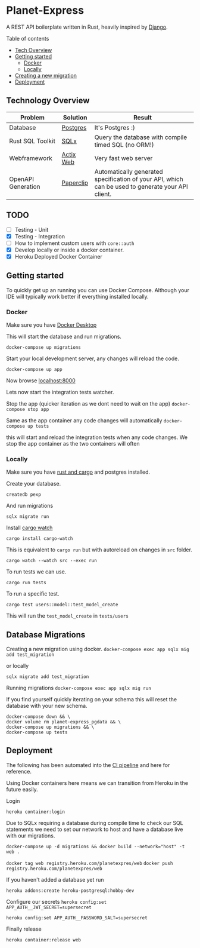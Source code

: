 # Planet-Express

A REST API boilerplate written in Rust, heavily inspired by [Django](https://www.djangoproject.com).

Table of contents
- [Tech Overview](#technology-overview)
- [Getting started](#getting-started)
  - [Docker](#docker)
  - [Locally](#locally)
- [Creating a new migration](#database-migrations)
- [Deployment](#deployment)

## Technology Overview

| Problem            | Solution                                                | Result                                                                                            |
| ------------------ | ------------------------------------------------------- | ------------------------------------------------------------------------------------------------- |
| Database           | [Postgres](https://www.postgresql.org)                  | It's Postgres :)                                                                                  |
| Rust SQL Toolkit   | [SQLx](https://github.com/launchbadge/sqlx)             | Query the database with compile timed SQL (no ORM!)                                               |
| Webframework       | [Actix Web](https://github.com/actix/actix-web)         | Very fast web server                                                                              |
| OpenAPI Generation | [Paperclip](https://github.com/wafflespeanut/paperclip) | Automatically generated specification of your API, which can be used to generate your API client. |

## TODO

- [ ] Testing - Unit
- [x] Testing - Integration
- [ ] How to implement custom users with `core::auth`
- [x] Develop locally or inside a docker container.
- [x] Heroku Deployed Docker Container

## Getting started

To quickly get up an running you can use Docker Compose. Although your
IDE will typically work better if everything installed locally.

### Docker

Make sure you have [Docker Desktop](https://docs.docker.com/desktop/)

This will start the database and run migrations.

`docker-compose up migrations`

Start your local development server, any changes will reload the code.

`docker-compose up app`

Now browse [localhost:8000](http://localhost:8000)

Lets now start the integration tests watcher.

Stop the app (quicker iteration as we dont need to wait on the app)
`docker-compose stop app`

Same as the app container any code changes will automatically
`docker-compose up tests`

this will start and reload
the integration tests when any code changes. We stop the app container
as the two containers will often

### Locally

Make sure you have [rust and cargo](https://www.rust-lang.org/learn/get-started) and
postgres installed.

Create your database.

`createdb pexp`

And run migrations

`sqlx migrate run`

Install [cargo watch](https://github.com/passcod/cargo-watch)

`cargo install cargo-watch`

This is equivalent to `cargo run` but with autoreload on changes in `src` folder.

`cargo watch --watch src --exec run`

To run tests we can use.

`cargo run tests`

To run a specific test.

`cargo test users::model::test_model_create`

This will run the `test_model_create` in `tests/users`

## Database Migrations

Creating a new migration using docker.
`docker-compose exec app sqlx mig add test_migration`

or locally

`sqlx migrate add test_migration`

Running migrations
`docker-compose exec app sqlx mig run`

If you find yourself quickly iterating on your schema this will reset the database
with your new schema.

```
docker-compose down && \
docker volume rm planet-express_pgdata && \
docker-compose up migrations && \
docker-compose up tests
```

## Deployment

The following has been automated into the [CI pipeline](.github/workflows/main.yml#L67-L90) and here for reference.

Using Docker containers here means we can transition from Heroku in the future easily.

Login

`heroku container:login`

Due to SQLx requiring a database during compile time to check our SQL statements
we need to set our network to host and have a database live with our migrations.

`docker-compose up -d migrations && docker build --network="host" -t web .`

`docker tag web registry.heroku.com/planetexpres/web`
`docker push registry.heroku.com/planetexpres/web`

If you haven't added a database yet run

`heroku addons:create heroku-postgresql:hobby-dev`

Configure our secrets
`heroku config:set APP_AUTH__JWT_SECRET=supersecret`

`heroku config:set APP_AUTH__PASSWORD_SALT=supersecret`

Finally release

`heroku container:release web`
